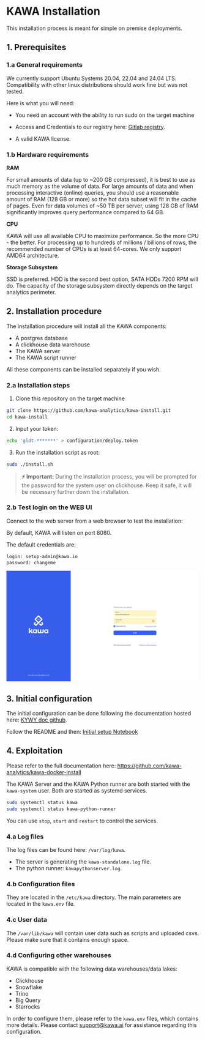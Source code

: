 # KAWA Installation

This installation process is meant for simple on premise deployments.


## 1. Prerequisites

### 1.a General requirements

We currently support Ubuntu Systems 20.04, 22.04 and 24.04 LTS.
Compatibility with other linux distributions should work fine but was not tested.

Here is what you will need:

- You need an account with the ability to run sudo on the target machine

- Access and Credentials to our registry here: [Gitlab registry](registry.gitlab.com/kawa-analytics-dev).

- A valid KAWA license.


### 1.b Hardware requirements

__RAM__

For small amounts of data (up to ~200 GB compressed), it is best to use as much memory as the volume of data. For large amounts of data and when processing interactive (online) queries, you should use a reasonable amount of RAM (128 GB or more) so the hot data subset will fit in the cache of pages. Even for data volumes of ~50 TB per server, using 128 GB of RAM significantly improves query performance compared to 64 GB.

__CPU__

KAWA will use all available CPU to maximize performance. So the more CPU - the better. For processing up to hundreds of millions / billions of rows, the recommended number of CPUs is at least 64-cores. We only support AMD64 architecture.

__Storage Subsystem__

SSD is preferred. HDD is the second best option, SATA HDDs 7200 RPM will do. The capacity of the storage subsystem directly depends on the target analytics perimeter.


## 2. Installation procedure

The installation procedure will install all the KAWA components:

- A postgres database
- A clickhouse data warehouse
- The KAWA server
- The KAWA script runner

All these components can be installed separately if you wish.


### 2.a Installation steps

1) Clone this repository on the target machine
```bash
git clone https://github.com/kawa-analytics/kawa-install.git
cd kawa-install
```

2) Input your token: 
```bash
echo 'gldt-*******' > configuration/deploy.token
```
3) Run the installation script as root: 
```bash
sudo ./install.sh
```

> **⚡ Important:** During the installation process, you will be prompted for the password for the system user on clickhouse. Keep it safe, it will be necessary further down the installation.



### 2.b Test login on the WEB UI

Connect to the web server from a web browser to test the installation:

By default, KAWA will listen on port 8080.


The default credentials are:
```
login: setup-admin@kawa.io
password: changeme
```

<p align="center">
  <img  src="readme-assets/login.png" alt="Login page">
</p>


## 3. Initial configuration

The initial configuration can be done following the documentation hosted here: [KYWY doc github](https://github.com/kawa-analytics/kywy-documentation).

Follow the README and then:  [Initial setup Notebook](https://github.com/kawa-analytics/kywy-documentation/blob/main/notebooks/administration/02_initial_instance_configuration.ipynb)


## 4. Exploitation

Please refer to the full documentation here: https://github.com/kawa-analytics/kawa-docker-install

The KAWA Server and the KAWA Python runner are both started with the `kawa-system` user.
Both are started as systemd services.

```bash
sudo systemctl status kawa
sudo systemctl status kawa-python-runner
```

You can use `stop`, `start` and `restart` to control the services.

### 4.a Log files

The log files can be found here: `/var/log/kawa`.
- The server is generating the `kawa-standalone.log` file.
- The python runner: `kawapythonserver.log`.

### 4.b Configuration files

They are located in the `/etc/kawa` directory.
The main parameters are located in the `kawa.env` file.


### 4.c User data

The `/var/lib/kawa` will contain user data such as scripts and uploaded csvs.
Please make sure that it contains enough space.


### 4.d Configuring other warehouses

KAWA is compatible with the following data warehouses/data lakes:
- Clickhouse
- Snowflake
- Trino
- Big Query
- Starrocks

In order to configure them, please refer to the `kawa.env` files, which contains more details.
Please contact support@kawa.ai for assistance regarding this configuration.
